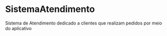 # SistemaAtendimento
Sistema de Atendimento dedicado a clientes que realizam pedidos por meio do aplicativo